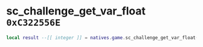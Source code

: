 # sc_challenge_get_var_float `0xC322556E`

```lua
local result --[[ integer ]] = natives.game.sc_challenge_get_var_float(_unk0 --[[ integer ]], _unk1 --[[ integer ]])
```